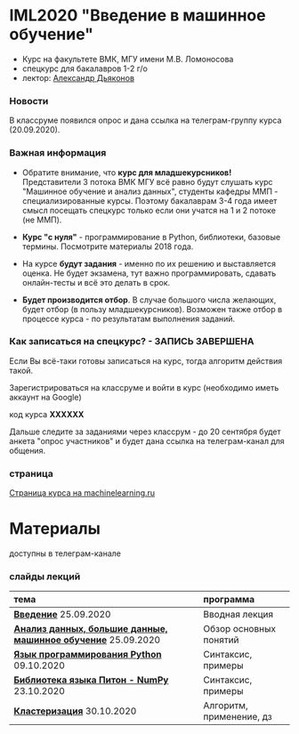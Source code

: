 # IML2020 "Введение в машинное обучение"
* Курс на факультете ВМК, МГУ имени М.В. Ломоносова
* спецкурс для бакалавров 1-2 г/о
* лектор: [Александр Дьяконов](https://dyakonov.org/ag/)

### Новости

В классруме появился опрос и дана ссылка на телеграм-группу курса (20.09.2020).

### Важная информация

* Обратите внимание, что **курс для младшекурсников!**
Представители 3 потока ВМК МГУ всё равно будут слушать курс "Машинное обучение и анализ данных", студенты кафедры ММП - специализированные курсы. Поэтому бакалаврам 3-4 года имеет смысл посещать спецкурс только если они учатся на 1 и 2 потоке (не ММП).

* **Курс "с нуля"** - программирование в Python, библиотеки, базовые термины. Посмотрите материалы 2018 года.

* На курсе **будут задания** - именно по их решению и выставляется оценка. Не будет экзамена, тут важно программировать, сдавать онлайн-тесты и всё это делать в срок.

* **Будет производится отбор**. В случае большого числа желающих, будет отбор (в пользу младшекурсников). Возможен также отбор в процессе курса - по результатам выполнения заданий.

### Как записаться на спецкурс? - ЗАПИСЬ ЗАВЕРШЕНА

Если Вы всё-таки готовы записаться на курс, тогда алгоритм действия такой.

Зарегистрироваться на классруме и войти в курс (необходимо иметь аккаунт на Google)

код курса **XXXXXX**

Дальше следите за заданиями через классрум - до 20 сентября будет анкета "опрос участников" и будет дана ссылка на телеграм-канал для общения.


### страница
[Страница курса на machinelearning.ru](http://www.machinelearning.ru/wiki/index.php?title=Введение_в_машинное_обучение)

# Материалы

доступны в телеграм-канале

### слайды лекций

| тема | программа |
| :-- | :-- |
| [**Введение**](./2020/IML2020_00intro_01.pdf) 25.09.2020 | Вводная лекция|
| [**Анализ данных, большие данные, машинное обучение**](./2020/IML2020_01bigdata_01.pdf) 25.09.2020 |Обзор основных понятий|
| [**Язык программирования Python**](./2020/IML2020_02pythonintro_01.pdf) 09.10.2020 |Синтаксис, примеры|
| [**Библиотека языка Питон - NumPy**](./2020/IML2020_03numpy_01.pdf) 23.10.2020 |Синтаксис, примеры|
| [**Кластеризация**](./2020/IML2020_04cluster_01.pdf) 30.10.2020 |Алгоритм, применение, дз|


